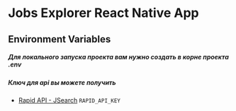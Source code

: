 # Jobs Explorer React Native App

## Environment Variables

##### Для локального запуска проекта вам нужно создать в корне проекта .env

##### Ключ для api вы можете получить

- [Rapid API - JSearch](https://rapidapi.com/letscrape-6bRBa3QguO5/api/jsearch)
  `RAPID_API_KEY`
